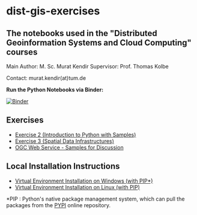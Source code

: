 # dist-gis-exercises

## The notebooks used in the "Distributed Geoinformation Systems and Cloud Computing" courses

Main Author: M. Sc. Murat Kendir
Supervisor: Prof. Thomas Kolbe

Contact: murat.kendir(at)tum.de

**Run the Python Notebooks via Binder:**

[![Binder](https://mybinder.org/badge_logo.svg)](https://mybinder.org/v2/gh/muratkendir/dist-gis-exercises/main)

## Exercises

- [Exercise 2 (Introduction to Python with Samples)](docs/exercise2.md)
- [Exercise 3 (Spatial Data Infrastructures)](docs/exercise3.md)
- [OGC Web Service - Samples for Discussion](docs/samples_for_discussion.md)

## Local Installation Instructions

- [Virtual Environment Installation on Windows \(with PIP*\)](docs/install_w_pip_on_win.md)
- [Virtual Environment Installation on Linux \(with PIP\)](docs/install_w_pip_on_lnx.md)

*PIP : Python's native package management system, which can pull the packages from the [PYPI](https://pypi.org/) online repository.